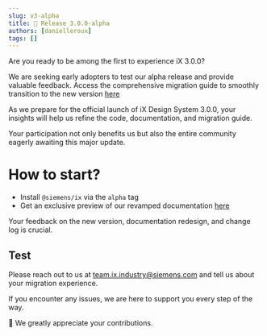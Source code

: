 ```yaml
---
slug: v3-alpha
title: 📢 Release 3.0.0-alpha
authors: [danielleroux]
tags: []
---
```


Are you ready to be among the first to experience iX 3.0.0?

We are seeking early adopters to test our alpha release and provide valuable feedback. Access the comprehensive migration guide to smoothly transition to the new version [here](https://ix.siemens.io/version-alpha/docs/home/migration/3_0_0/)

<!-- truncate -->

As we prepare for the official launch of iX Design System 3.0.0, your insights will help us refine the code, documentation, and migration guide.

Your participation not only benefits us but also the entire community eagerly awaiting this major update.

# How to start?

- Install `@siemens/ix` via the `alpha` tag
- Get an exclusive preview of our revamped documentation [here](https://ix.siemens.io/version-alpha/)

Your feedback on the new version, documentation redesign, and change log is crucial.

## Test

Please reach out to us at [team.ix.industry@siemens.com](mailto:team.ix.industry@siemens.com) and tell us about your migration experience.

If you encounter any issues, we are here to support you every step of the way.

🙏 We greatly appreciate your contributions.
